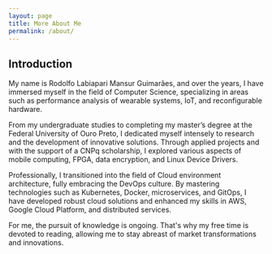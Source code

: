 ```yaml
---
layout: page
title: More About Me
permalink: /about/
---
```


## Introduction

My name is Rodolfo Labiapari Mansur Guimarães, and over the years, I have immersed myself in the field of Computer Science, specializing in areas such as performance analysis of wearable systems, IoT, and reconfigurable hardware.

From my undergraduate studies to completing my master’s degree at the Federal University of Ouro Preto, I dedicated myself intensely to research and the development of innovative solutions. Through applied projects and with the support of a CNPq scholarship, I explored various aspects of mobile computing, FPGA, data encryption, and Linux Device Drivers.

Professionally, I transitioned into the field of Cloud environment architecture, fully embracing the DevOps culture. By mastering technologies such as Kubernetes, Docker, microservices, and GitOps, I have developed robust cloud solutions and enhanced my skills in AWS, Google Cloud Platform, and distributed services.

For me, the pursuit of knowledge is ongoing. That's why my free time is devoted to reading, allowing me to stay abreast of market transformations and innovations.